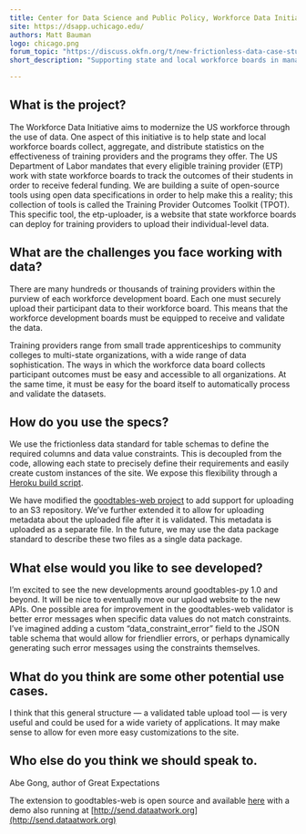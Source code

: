 ```yaml
---
title: Center for Data Science and Public Policy, Workforce Data Initiative
site: https://dsapp.uchicago.edu/ 
authors: Matt Bauman
logo: chicago.png
forum_topic: "https://discuss.okfn.org/t/new-frictionless-data-case-study-published-center-for-data-science-and-public-policy/5898"
short_description: "Supporting state and local workforce boards in managing and publishing data"

---
```


## What is the project?

The Workforce Data Initiative aims to modernize the US workforce through the use of data. One aspect of this initiative is to help state and local workforce boards collect, aggregate, and distribute statistics on the effectiveness of training providers and the programs they offer. The US Department of Labor mandates that every eligible training provider (ETP) work with state workforce 
boards to track the outcomes of their students in order to receive federal funding.  We are building a suite of open-source tools using open data specifications in order to help make this a reality; this collection of tools is called the Training Provider Outcomes Toolkit (TPOT). This specific tool, the etp-uploader, is a website that state workforce boards can deploy for training providers to upload their individual-level data.

## What are the challenges you face working with data?

There are many hundreds or thousands of training providers within the purview of each workforce development board. Each one must securely upload their participant data to their workforce board. This means that the workforce development boards must be equipped to receive and validate the data.

Training providers range from small trade apprenticeships to community colleges to multi-state organizations, with a wide range of data sophistication. The ways in which the workforce data board collects participant outcomes must be easy and accessible to all organizations. At the same time, it must be easy for the board itself to automatically process and validate the datasets.

## How do you use the specs?

We use the frictionless data standard for table schemas to define the required columns and data value constraints.  This is decoupled from the code, allowing each state to precisely define their requirements and easily create custom instances of the site.  We expose this flexibility through a [Heroku build script](https://id.heroku.com/login).

We have modified the [goodtables-web project](https://github.com/frictionlessdata/goodtables-web) to add support for uploading to an S3 repository.  We’ve further extended it to allow for uploading metadata about the uploaded file after it is validated.  This metadata is uploaded as a separate file.  In the future, we may use the data package standard to describe these two files as a single data package.

## What else would you like to see developed?

I’m excited to see the new developments around goodtables-py 1.0 and beyond.  It will be nice to eventually move our upload website to the new APIs. One  possible area for improvement in the goodtables-web validator is better error messages when specific data values do not match constraints.  I’ve imagined adding a custom “data_constraint_error” field to the JSON table schema that would allow for friendlier errors, or perhaps dynamically generating such error messages using the constraints themselves.

## What do you think are some other potential use cases.

 I think that this general structure — a validated table upload tool — is very useful and could be used for a wide variety of applications.  It may make sense to allow for even more easy customizations to the site.

## Who else do you think we should speak to.

Abe Gong, author of Great Expectations

The  extension to goodtables-web is open source and available [here](https://github.com/workforce-data-initiative/etp-uploader) with a demo also running at [http://send.dataatwork.org](http://send.dataatwork.org)

